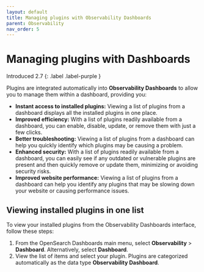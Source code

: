 ```yaml
---
layout: default
title: Managing plugins with Observability Dashboards
parent: Observability
nav_order: 5
---
```


# Managing plugins with Dashboards

Introduced 2.7
{: .label .label-purple }

Plugins are integrated automatically into **Observability Dashboards** to allow you to manage them within a dashboard, providing you:

- **Instant access to installed plugins:** Viewing a list of plugins from a dashboard displays all the installed plugins in one place.
- **Improved efficiency:** With a list of plugins readily available from a dashboard, you can enable, disable, update, or remove them with just a few clicks.
- **Better troubleshooting:** Viewing a list of plugins from a dashboard can help you quickly identify which plugins may be causing a problem.
- **Enhanced security:** With a list of plugins readily available from a dashboard, you can easily see if any outdated or vulnerable plugins are present and then quickly remove or update them, minimizing or avoiding security risks.
- **Improved website performance:** Viewing a list of plugins from a dashboard can help you identify any plugins that may be slowing down your website or causing performance issues.

## Viewing installed plugins in one list

To view your installed plugins from the Observability Dashboards interface, follow these steps:

1. From the OpenSearch Dashboards main menu, select **Observability** > **Dashboard**. Alternatively, select **Dashboard**.
2. View the list of items and select your plugin. Plugins are categorized automatically as the data type **Observability Dashboard**.

## Installing plugins using Dashboards

To install plugins using the Dashboards application, follow these steps:

1. From the OpenSearch Dashboards navigation menu, select **Dashboard** <UI needs to correct then aming convention (Dashboard) vs UI (Dashboards) before this release>.
2. From the Dashboard window, select **Create** > **Observability Dashboard**.
3. In the **Create operational panel** window, enter a name in the **Name** field, and then select **Create**.

The plugin is added to both the Dashboards application and the Observability Plugins page.

## Staying updated about OpenSearch Dashboards plugins

The [OpenSearch plugins repository](https://github.com/opensearch-project/opensearch-plugins) on GitHub is a great way to keep track of and contribute to tasks, feature requests, enhancements, and bugs. The OpenSearch Project team welcomes your input.
